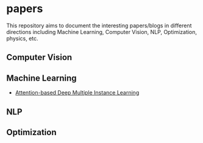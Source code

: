 # papers
This repository aims to document the interesting papers/blogs in different directions including Machine Learning, Computer Vision, NLP, Optimization, physics, etc.

## Computer Vision

## Machine Learning
- [Attention-based Deep Multiple Instance Learning](https://arxiv.org/abs/1802.04712)

## NLP

## Optimization
